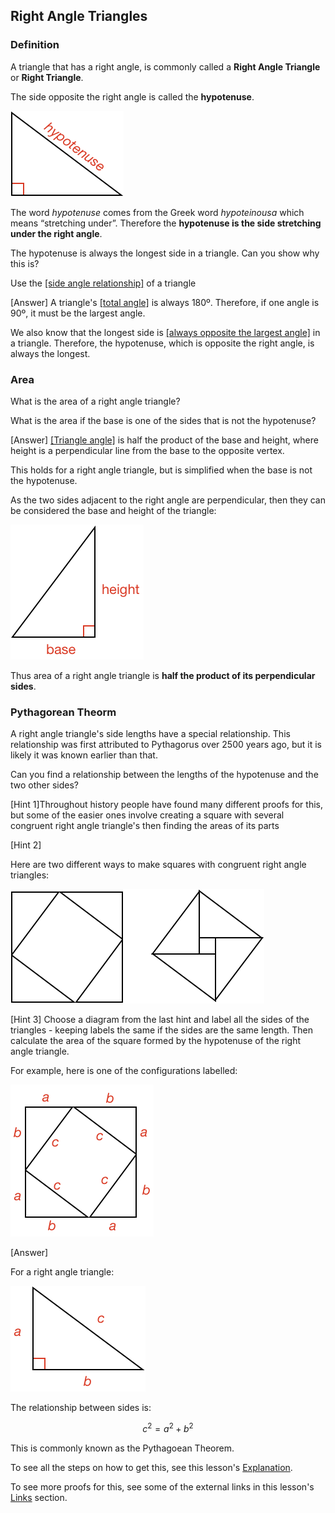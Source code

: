 ## Right Angle Triangles

### Definition

A triangle that has a right angle, is commonly called a **Right Angle Triangle** or **Right Triangle**.

The side opposite the right angle is called the **hypotenuse**.

![](definition.png)

The word _hypotenuse_ comes from the Greek word _hypoteinousa_ which means “stretching under”. Therefore the **hypotenuse is the side stretching under the right angle**.

The hypotenuse is always the longest side in a triangle. Can you show why this is?

<hint>Use the [[side angle relationship]]((qr,'Math/Geometry_1/SideAngleRelationship/base/Main',#00756F))  of a triangle</hint>

<hintLow>[Answer]
A triangle's [[total angle]]((qr,'Math/Geometry_1/Triangles/base/AngleSum',#00756F)) is always 180º. Therefore, if one angle is 90º, it must be the largest angle.

We also know that the longest side is [[always opposite the largest angle]]((qr,'Math/Geometry_1/SideAngleRelationship/base/Main',#00756F)) in a triangle. Therefore, the hypotenuse, which is opposite the right angle, is always the longest.

</hintLow>

### Area

What is the area of a right angle triangle?

<hint>What is the area if the base is one of the sides that is not the hypotenuse?</hint>

<hintLow>[Answer]
  [[Triangle angle]]((qr,'Math/Geometry_1/AreaTriangle/base/Main',#00756F)) is half the product of the base and height, where height is a perpendicular line from the base to the opposite vertex.

  This holds for a right angle triangle, but is simplified when the base is not the hypotenuse.

  As the two sides adjacent to the right angle are perpendicular, then they can be considered the base and height of the triangle:

![](area.png)

  Thus area of a right angle triangle is **half the product of its perpendicular sides**.
</hintLow>


### Pythagorean Theorm

A right angle triangle's side lengths have a special relationship. This relationship was first attributed to Pythagorus over 2500 years ago, but it is likely it was known earlier than that.

Can you find a relationship between the lengths of the hypotenuse and the two other sides?

<hint>[Hint 1]Throughout history people have found many different proofs for this, but some of the easier ones involve creating a square with several congruent right angle triangle's then finding the areas of its parts</hint>

<hintLow>[Hint 2]

Here are two different ways to make squares with congruent right angle triangles:

![](squares.png)
</hintLow>

<hintLow>[Hint 3] Choose a diagram from the last hint and label all the sides of the triangles - keeping labels the same if the sides are the same length. Then calculate the area of the square formed by the hypotenuse of the right angle triangle.

For example, here is one of the configurations labelled:

![](labeled.png)

</hintLow>

<hintLow>[Answer]

For a right angle triangle:

![](pythagorus.png)

The relationship between sides is:

$$c^2 = a^2 + b^2$$

This is commonly known as the Pythagoean Theorem.

To see all the steps on how to get this, see this lesson's [Explanation](/Lessons/Math/Geometry_1/RightAngleTriangles/explanation/base?page=11).

To see more proofs for this, see some of the external links in this lesson's [Links](/Lessons/Math/Geometry_1/RightAngleTriangles/links/base) section.

</hintLow>

<!-- 

<hintLow>
Here are several triangles:

[[isosceles]]((qr,'Math/Geometry_1/Isosceles/base/Main',#00756F)) 

[Explanation](/Lessons/Math/Geometry_1/SideAngleRelationship/explanation/base?page=23)

![](examples.png)
</hintLow>

 -->